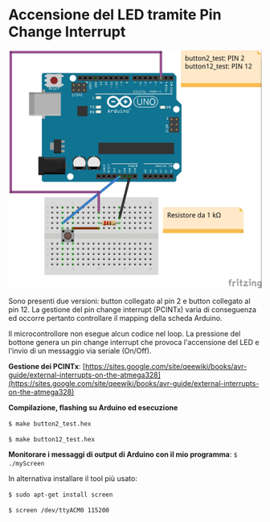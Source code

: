 # Accensione del LED tramite Pin Change Interrupt

![GitHub Logo](button_test.jpg)

Sono presenti due versioni: button collegato al pin 2 e button collegato al pin 12. La gestione del pin change interrupt (PCINTx) varia di conseguenza ed occorre pertanto controllare il mapping della scheda Arduino. 

Il microcontrollore non esegue alcun codice nel loop. La pressione del bottone genera un pin change interrupt che provoca l'accensione del LED e l'invio di un messaggio via seriale (On/Off).

**Gestione dei PCINTx**: [https://sites.google.com/site/qeewiki/books/avr-guide/external-interrupts-on-the-atmega328](https://sites.google.com/site/qeewiki/books/avr-guide/external-interrupts-on-the-atmega328)

**Compilazione, flashing su Arduino ed esecuzione**

`$ make button2_test.hex`

`$ make button12_test.hex`

**Monitorare i messaggi di output di Arduino con il mio programma**: `$ ./myScreen`

In alternativa installare il tool più usato:

`$ sudo apt-get install screen`

`$ screen /dev/ttyACM0 115200`

